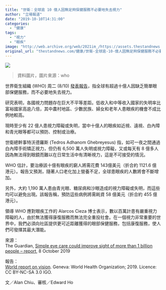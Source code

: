 ```yaml
---
title: "世衛：全球逾 10 億人因無足夠保健服務不必要地失去視力"
author: "立場報道"
date: "2019-10-10T14:31:00"
categories:
  - "健康"
tags:
  - "視力"
  - "眼疾"
image: "http://web.archive.org/web/2021im_/https://assets.thestandnews.com/media/photos/1_CqmipmPARd5Nx64OrHLQfw_sUVfa.png"
original_url: "thestandnews.com/健康/世衛-全球逾-10-億人因無足夠保健服務不必要地失去視力"
---
```

![](http://web.archive.org/web/2021im_/https://assets.thestandnews.com/media/photos/1_CqmipmPARd5Nx64OrHLQfw_sUVfa.png)
> 資料圖片，圖片來源：who

世界衛生組織 (WHO) 周二 (8/10) [發表報告](http://web.archive.org/web/20211229132733/https://apps.who.int/iris/rest/bitstreams/1254181/retrieve)，指全球有超過十億人因缺乏簡單眼部保健服務，而不必要地失去視力。

研究表明，各國視力問題存在巨大不平等差距。低收入和中等收入國家的失明率比富裕國家高逾八倍，其中農村地區、少數民族、婦女和老年人患眼疾的機會不成比例地較高。

現時至少有 22 億人患視力障礙或失明，當中十億人的眼疾如近視、遠視、白內障和青光眼等都可以預防、控制或治療。

世衛總幹事特沃德羅斯 (Tedros Adhanom Ghebreyesus) 指，如可一夜之間通過白內障手術矯正視力，但仍有 6,500 萬人失明或視力障礙，又或每天有 8 億多人因為無法得到眼鏡而難以在日常生活中有清晰視力，這是不可接受的情況。

WHO 估計，要治療該十億有眼疾的窮人將需花費 143億美元（折合約 1121.6 億港元）。報告又預測，隨著人口老化加上營養不足，全球患眼疾的人數將會不斷增加。

另外，大約 1,190 萬人患由青光眼、糖尿病和沙眼造成的視力障礙或失明，而這些均可以避免出現。該報告稱，預防這些病例將需耗資 58 億美元（折合約 455 億港元）。

領導 WHO 應對眼疾工作的 Alarcos Cieza 博士表示，數以百萬計患有嚴重視力障礙的人，由於無法獲得康復服務而無法完全重投社會。在一個視力非常重要的世界中，我們必須向社區提供更可近距離獲得的眼部保健服務，包括康復服務，使人們可發揮其最大潛能。

來源：  
The Guardian, [Simple eye care could improve sight of more than 1 billion people – report](http://web.archive.org/web/20211229132733/https://www.theguardian.com/global-development/2019/oct/08/simple-eye-care-could-have-saved-sight-of-1-billion-people-report-who), 8 October 2019

報告：  
[World report on vision](http://web.archive.org/web/20211229132733/https://apps.who.int/iris/rest/bitstreams/1254181/retrieve). Geneva: World Health Organization; 2019. Licence: CC BY-NC-SA 3.0 IGO.

文／Alan Chiu、審核／Edward Ho